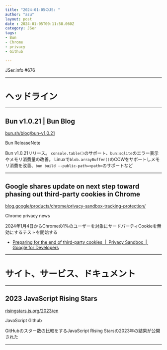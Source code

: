 ```yaml
---
title: "2024-01-05のJS: "
author: "azu"
layout: post
date : 2024-01-05T00:11:58.060Z
category: JSer
tags:
- Bun
- Chrome
- privacy
- Github

---
```


JSer.info #676

----

<h1 class="site-genre">ヘッドライン</h1>

----

## Bun v1.0.21 | Bun Blog
[bun.sh/blog/bun-v1.0.21](https://bun.sh/blog/bun-v1.0.21 "Bun v1.0.21 | Bun Blog")
<p class="jser-tags jser-tag-icon"><span class="jser-tag">Bun</span> <span class="jser-tag">ReleaseNote</span></p>

Bun v1.0.21リリース。
`console.table()`のサポート、`bun:sqlite`のエラー表示やメモリ消費量の改善。
Linuxで`blob.arrayBuffer()`のCOWをサポートしメモリ消費を改善、`bun build --public-path=<path>`のサポートなど


----

## Google shares update on next step toward phasing out third-party cookies in Chrome
[blog.google/products/chrome/privacy-sandbox-tracking-protection/](https://blog.google/products/chrome/privacy-sandbox-tracking-protection/ "Google shares update on next step toward phasing out third-party cookies in Chrome")
<p class="jser-tags jser-tag-icon"><span class="jser-tag">Chrome</span> <span class="jser-tag">privacy</span> <span class="jser-tag">news</span></p>

2024年1月4日からChromeの1%のユーザーを対象にサードパーティCookieを無効にするテストを開始する

- [Preparing for the end of third-party cookies  |  Privacy Sandbox  |  Google for Developers](https://developers.google.com/privacy-sandbox/blog/cookie-countdown-2023oct "Preparing for the end of third-party cookies  |  Privacy Sandbox  |  Google for Developers")

----
<h1 class="site-genre">サイト、サービス、ドキュメント</h1>

----

## 2023 JavaScript Rising Stars
[risingstars.js.org/2023/en](https://risingstars.js.org/2023/en "2023 JavaScript Rising Stars")
<p class="jser-tags jser-tag-icon"><span class="jser-tag">JavaScript</span> <span class="jser-tag">Github</span></p>

GitHubのスター数の比較をするJavaScript Rising Starsの2023年の結果が公開された


----

